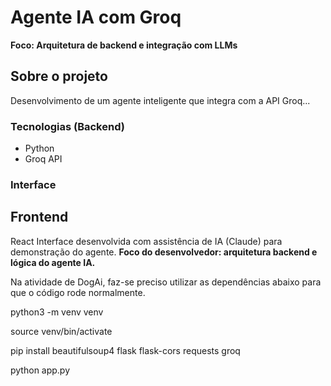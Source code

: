 # Agente IA com Groq

**Foco: Arquitetura de backend e integração com LLMs**

## Sobre o projeto
Desenvolvimento de um agente inteligente que integra com a API Groq...

### Tecnologias (Backend)
- Python
- Groq API

### Interface
## Frontend
React
Interface desenvolvida com assistência de IA (Claude) para demonstração do agente.
**Foco do desenvolvedor: arquitetura backend e lógica do agente IA.**

Na atividade de DogAi, faz-se preciso utilizar as dependências abaixo para que o código rode normalmente.

python3 -m venv venv

source venv/bin/activate

pip install beautifulsoup4 flask flask-cors requests groq

python app.py
